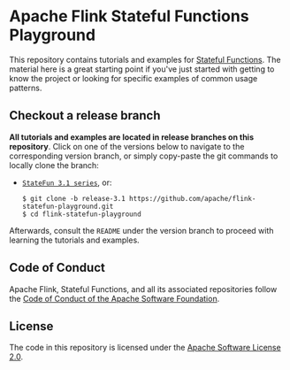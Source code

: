 # Apache Flink Stateful Functions Playground

This repository contains tutorials and examples for [Stateful Functions](https://flink.apache.org/stateful-functions.html). The material here is a great starting point if you've just started with getting to know the project or looking for specific examples of common usage patterns.

## Checkout a release branch

**All tutorials and examples are located in release branches on this repository**. Click on one of the versions below to navigate to the corresponding version branch, or simply copy-paste the git commands to locally clone the branch:

- [`StateFun 3.1 series`](https://github.com/apache/flink-statefun-playground/tree/release-3.1), or:
  ```
  $ git clone -b release-3.1 https://github.com/apache/flink-statefun-playground.git
  $ cd flink-statefun-playground
  ```

Afterwards, consult the `README` under the version branch to proceed with learning the tutorials and examples.

## Code of Conduct

Apache Flink, Stateful Functions, and all its associated repositories follow the [Code of Conduct of the Apache Software Foundation](https://www.apache.org/foundation/policies/conduct).

## License

The code in this repository is licensed under the [Apache Software License 2.0](LICENSE).
